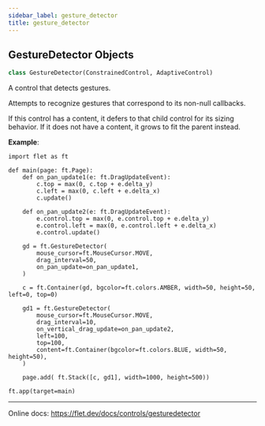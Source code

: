 ```yaml
---
sidebar_label: gesture_detector
title: gesture_detector
---
```


## GestureDetector Objects

```python
class GestureDetector(ConstrainedControl, AdaptiveControl)
```

A control that detects gestures.

Attempts to recognize gestures that correspond to its non-null callbacks.

If this control has a content, it defers to that child control for its sizing behavior. If it does not have a content, it grows to fit the parent instead.

**Example**:

```
import flet as ft

def main(page: ft.Page):
    def on_pan_update1(e: ft.DragUpdateEvent):
        c.top = max(0, c.top + e.delta_y)
        c.left = max(0, c.left + e.delta_x)
        c.update()

    def on_pan_update2(e: ft.DragUpdateEvent):
        e.control.top = max(0, e.control.top + e.delta_y)
        e.control.left = max(0, e.control.left + e.delta_x)
        e.control.update()

    gd = ft.GestureDetector(
        mouse_cursor=ft.MouseCursor.MOVE,
        drag_interval=50,
        on_pan_update=on_pan_update1,
    )

    c = ft.Container(gd, bgcolor=ft.colors.AMBER, width=50, height=50, left=0, top=0)

    gd1 = ft.GestureDetector(
        mouse_cursor=ft.MouseCursor.MOVE,
        drag_interval=10,
        on_vertical_drag_update=on_pan_update2,
        left=100,
        top=100,
        content=ft.Container(bgcolor=ft.colors.BLUE, width=50, height=50),
    )

    page.add( ft.Stack([c, gd1], width=1000, height=500))

ft.app(target=main)
```
  
  -----
  
  Online docs: https://flet.dev/docs/controls/gesturedetector

